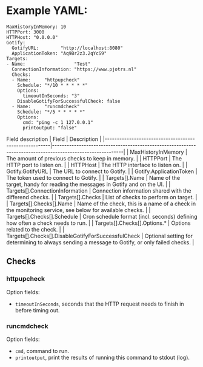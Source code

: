 
# Example YAML:
```
MaxHistoryInMemory: 10
HTTPPort: 3000
HTTPHost: "0.0.0.0"
Gotify:
  GotifyURL:        "http://localhost:8080"
  ApplicationToken: "Aq9Br2z3.2qYcS9"
Targets:
- Name:                  "Test"
  ConnectionInformation: "https://www.pjotrs.nl"
  Checks:
  - Name:     "httpupcheck"
    Schedule: "*/10 * * * * *"
    Options:
      timeoutInSeconds: "3"
    DisableGotifyForSuccessfulCheck: false
  - Name:     "runcmdcheck"
    Schedule: "*/5 * * * * *"
    Options:
      cmd: "ping -c 1 127.0.0.1"
      printoutput: "false"
```

Field description
| Field                                                 | Description                                                                                               |
|-------------------------------------------------------|-----------------------------------------------------------------------------------------------------------|
| MaxHistoryInMemory                                    | The amount of previous checks to keep in memory.                                                          |
| HTTPPort                                              | The HTTP port to listen on.                                                                               |
| HTTPHost                                              | The HTTP interface to listen on.                                                                          |
| Gotify.GotifyURL                                      | The URL to connect to Gotify.                                                                             |
| Gotify.ApplicationToken                               | The token used to connect to Gotify.                                                                      |
| Targets[].Name                                        | Name of the target, handy for reading the messages in Gotify and on the UI.                               |
| Targets[].ConnectionInformation                       | Connection information shared with the differend checks.                                                  |
| Targets[].Checks                                      | List of checks to perform on target.                                                                      |
| Targets[].Checks[].Name                               | Name of the check, this is a name of a check in the monitoring service, see below for available checks.   |
| Targets[].Checks[].Schedule                           | Cron schedule format (incl. seconds) defining how often a check needs to run.                             |
| Targets[].Checks[].Options.*                          | Options related to the check.                                                                             |
| Targets[].Checks[].DisableGotifyForSuccessfulCheck    | Optional setting for determining to always sending a message to Gotify, or only failed checks.            |

## Checks
### httpupcheck
Option fields:
- `timeoutInSeconds`, seconds that the HTTP request needs to finish in before timing out.

### runcmdcheck
Option fields:
- `cmd`, command to run.
- `printoutput`, print the results of running this command to stdout (log).
